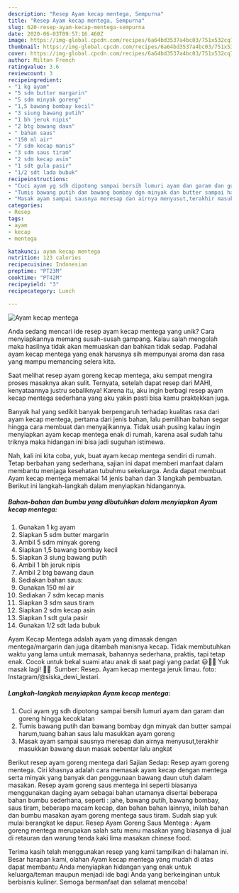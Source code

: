 ```yaml
---
description: "Resep Ayam kecap mentega, Sempurna"
title: "Resep Ayam kecap mentega, Sempurna"
slug: 620-resep-ayam-kecap-mentega-sempurna
date: 2020-06-03T09:57:16.460Z
image: https://img-global.cpcdn.com/recipes/6a64bd3537a4bc03/751x532cq70/ayam-kecap-mentega-foto-resep-utama.jpg
thumbnail: https://img-global.cpcdn.com/recipes/6a64bd3537a4bc03/751x532cq70/ayam-kecap-mentega-foto-resep-utama.jpg
cover: https://img-global.cpcdn.com/recipes/6a64bd3537a4bc03/751x532cq70/ayam-kecap-mentega-foto-resep-utama.jpg
author: Milton French
ratingvalue: 3.6
reviewcount: 3
recipeingredient:
- "1 kg ayam"
- "5 sdm butter margarin"
- "5 sdm minyak goreng"
- "1,5 bawang bombay kecil"
- "3 siung bawang putih"
- "1 bh jeruk nipis"
- "2 btg bawang daun"
- " bahan saus"
- "150 ml air"
- "7 sdm kecap manis"
- "3 sdm saus tiram"
- "2 sdm kecap asin"
- "1 sdt gula pasir"
- "1/2 sdt lada bubuk"
recipeinstructions:
- "Cuci ayam yg sdh dipotong sampai bersih lumuri ayam dan garam dan goreng hingga kecoklatan"
- "Tumis bawang putih dan bawang bombay dgn minyak dan butter sampai harum,tuang bahan saus lalu masukkan ayam goreng"
- "Masak ayam sampai sausnya meresap dan airnya menyusut,terakhir masukkan bawang daun masak sebentar lalu angkat"
categories:
- Resep
tags:
- ayam
- kecap
- mentega

katakunci: ayam kecap mentega 
nutrition: 123 calories
recipecuisine: Indonesian
preptime: "PT23M"
cooktime: "PT42M"
recipeyield: "3"
recipecategory: Lunch

---
```



![Ayam kecap mentega](https://img-global.cpcdn.com/recipes/6a64bd3537a4bc03/751x532cq70/ayam-kecap-mentega-foto-resep-utama.jpg)

Anda sedang mencari ide resep ayam kecap mentega yang unik? Cara menyiapkannya memang susah-susah gampang. Kalau salah mengolah maka hasilnya tidak akan memuaskan dan bahkan tidak sedap. Padahal ayam kecap mentega yang enak harusnya sih mempunyai aroma dan rasa yang mampu memancing selera kita.

Saat melihat resep ayam goreng kecap mentega, aku sempat mengira proses masaknya akan sulit. Ternyata, setelah dapat resep dari MAHI, kenyataannya justru sebaliknya! Karena itu, aku ingin berbagi resep ayam kecap mentega sederhana yang aku yakin pasti bisa kamu praktekkan juga.

Banyak hal yang sedikit banyak berpengaruh terhadap kualitas rasa dari ayam kecap mentega, pertama dari jenis bahan, lalu pemilihan bahan segar hingga cara membuat dan menyajikannya. Tidak usah pusing kalau ingin menyiapkan ayam kecap mentega enak di rumah, karena asal sudah tahu triknya maka hidangan ini bisa jadi suguhan istimewa.


Nah, kali ini kita coba, yuk, buat ayam kecap mentega sendiri di rumah. Tetap berbahan yang sederhana, sajian ini dapat memberi manfaat dalam membantu menjaga kesehatan tubuhmu sekeluarga. Anda dapat membuat Ayam kecap mentega memakai 14 jenis bahan dan 3 langkah pembuatan. Berikut ini langkah-langkah dalam menyiapkan hidangannya.

<!--inarticleads1-->

##### Bahan-bahan dan bumbu yang dibutuhkan dalam menyiapkan Ayam kecap mentega:

1. Gunakan 1 kg ayam
1. Siapkan 5 sdm butter margarin
1. Ambil 5 sdm minyak goreng
1. Siapkan 1,5 bawang bombay kecil
1. Siapkan 3 siung bawang putih
1. Ambil 1 bh jeruk nipis
1. Ambil 2 btg bawang daun
1. Sediakan  bahan saus:
1. Gunakan 150 ml air
1. Sediakan 7 sdm kecap manis
1. Siapkan 3 sdm saus tiram
1. Siapkan 2 sdm kecap asin
1. Siapkan 1 sdt gula pasir
1. Gunakan 1/2 sdt lada bubuk


Ayam Kecap Mentega adalah ayam yang dimasak dengan mentega/margarin dan juga ditambah manisnya kecap. Tidak membutuhkan waktu yang lama untuk memasak, bahannya sederhana, praktis, tapi tetap enak. Cocok untuk bekal suami atau anak di saat pagi yang padat 😃👍🏻 Yuk masak lagi! 👩‍🍳 ️ Sumber: Resep. Ayam kecap mentega jeruk limau. foto: Instagram/@siska_dewi_lestari. 

<!--inarticleads2-->

##### Langkah-langkah menyiapkan Ayam kecap mentega:

1. Cuci ayam yg sdh dipotong sampai bersih lumuri ayam dan garam dan goreng hingga kecoklatan
1. Tumis bawang putih dan bawang bombay dgn minyak dan butter sampai harum,tuang bahan saus lalu masukkan ayam goreng
1. Masak ayam sampai sausnya meresap dan airnya menyusut,terakhir masukkan bawang daun masak sebentar lalu angkat


Berikut resep ayam goreng mentega dari Sajian Sedap: Resep ayam goreng mentega. Ciri khasnya adalah cara memasak ayam kecap dengan mentega serta minyak yang banyak dan penggunaan bawang daun utuh dalam masakan. Resep ayam goreng saus mentega ini seperti biasanya menggunakan daging ayam sebagai bahan utamanya disertai beberapa bahan bumbu sederhana, seperti : jahe, bawang putih, bawang bombay, saus tiram, beberapa macam kecap, dan bahan bahan lainnya, inilah bahan dan bumbu masakan ayam goreng mentega saus tiram. Sudah siap yuk mulai berangkat ke dapur. Resep Ayam Goreng Saus Mentega : Ayam goreng mentega merupakan salah satu menu masakan yang biasanya di jual di retauran dan warung tenda kaki lima masakan chinese food. 

Terima kasih telah menggunakan resep yang kami tampilkan di halaman ini. Besar harapan kami, olahan Ayam kecap mentega yang mudah di atas dapat membantu Anda menyiapkan hidangan yang enak untuk keluarga/teman maupun menjadi ide bagi Anda yang berkeinginan untuk berbisnis kuliner. Semoga bermanfaat dan selamat mencoba!
